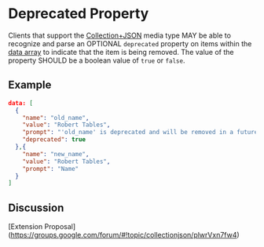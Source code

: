 # Deprecated Property

Clients that support the [Collection+JSON](https://github.com/collection-json/spec) media type MAY be able to recognize and parse an OPTIONAL `deprecated` property on items within the [data array](https://github.com/collection-json/spec#32-data) to indicate that the item is being removed. The value of the property SHOULD be a boolean value of `true` or `false`.

## Example

```json
data: [
  {
    "name": "old_name",
    "value": "Robert Tables",
    "prompt": "'old_name' is deprecated and will be removed in a future version, use 'new_name' instead.",
    "deprecated": true
  },{
    "name": "new_name",
    "value": "Robert Tables",
    "prompt": "Name"
  }
]
```

## Discussion

[Extension Proposal] (https://groups.google.com/forum/#!topic/collectionjson/plwrVxn7fw4)
